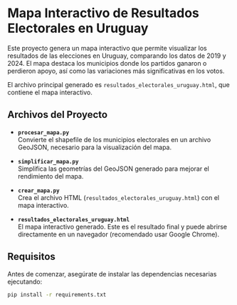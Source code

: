 # Mapa Interactivo de Resultados Electorales en Uruguay

Este proyecto genera un mapa interactivo que permite visualizar los resultados de las elecciones en Uruguay, comparando los datos de 2019 y 2024. El mapa destaca los municipios donde los partidos ganaron o perdieron apoyo, así como las variaciones más significativas en los votos.

El archivo principal generado es `resultados_electorales_uruguay.html`, que contiene el mapa interactivo.

## Archivos del Proyecto

- **`procesar_mapa.py`**  
  Convierte el shapefile de los municipios electorales en un archivo GeoJSON, necesario para la visualización del mapa.

- **`simplificar_mapa.py`**  
  Simplifica las geometrías del GeoJSON generado para mejorar el rendimiento del mapa.

- **`crear_mapa.py`**  
  Crea el archivo HTML (`resultados_electorales_uruguay.html`) con el mapa interactivo.

- **`resultados_electorales_uruguay.html`**  
  El mapa interactivo generado. Este es el resultado final y puede abrirse directamente en un navegador (recomendado usar Google Chrome).

## Requisitos

Antes de comenzar, asegúrate de instalar las dependencias necesarias ejecutando:  
```bash
pip install -r requirements.txt


